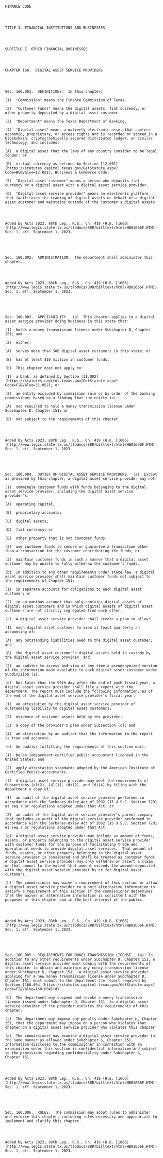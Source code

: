 ﻿
    
    
    	
    					
    
    
    FINANCE CODE
    
      
    
    
    TITLE 3. FINANCIAL INSTITUTIONS AND BUSINESSES
    
      
    
    
    SUBTITLE E. OTHER FINANCIAL BUSINESSES
    
      
    
    
    CHAPTER 160.  DIGITAL ASSET SERVICE PROVIDERS
    
      
    
    
    Sec. 160.001.  DEFINITIONS.  In this chapter:
    
    (1)  "Commission" means the Finance Commission of Texas.
    
    (2)  "Customer funds" means the digital assets, fiat currency, or other property deposited by a digital asset customer.
    
    (3)  "Department" means the Texas Department of Banking.
    
    (4)  "Digital asset" means a natively electronic asset that confers economic, proprietary, or access rights and is recorded or stored in a blockchain, cryptographically secured distributed ledger, or similar technology, and includes:
    
    (A)  a digital asset that the laws of any country consider to be legal tender; or
    
    (B)  virtual currency as defined by Section [12.001](https://statutes.capitol.texas.gov/GetStatute.aspx?Code=BC&Value=12.001), Business & Commerce Code.
    
    (5)  "Digital asset customer" means a person who deposits fiat currency or a digital asset with a digital asset service provider.
    
    (6)  "Digital asset service provider" means an electronic platform that facilitates the trading of digital assets on behalf of a digital asset customer and maintains custody of the customer's digital assets.
    
    
    
    
    Added by Acts 2023, 88th Leg., R.S., Ch. 419 (H.B. [1666](http://www.legis.state.tx.us/tlodocs/88R/billtext/html/HB01666F.HTM)), Sec. 1, eff. September 1, 2023.
    
    
    
    
    
    Sec. 160.002.  ADMINISTRATION.  The department shall administer this chapter.
    
    
    
    
    Added by Acts 2023, 88th Leg., R.S., Ch. 419 (H.B. [1666](http://www.legis.state.tx.us/tlodocs/88R/billtext/html/HB01666F.HTM)), Sec. 1, eff. September 1, 2023.
    
    
    
    
    
    Sec. 160.003.  APPLICABILITY.  (a)  This chapter applies to a digital asset service provider doing business in this state that:
    
    (1)  holds a money transmission license under Subchapter D, Chapter 151; and
    
    (2)  either:
    
    (A)  serves more than 500 digital asset customers in this state; or
    
    (B)  has at least $10 million in customer funds.
    
    (b)  This chapter does not apply to:
    
    (1)  a bank, as defined by Section [31.002](https://statutes.capitol.texas.gov/GetStatute.aspx?Code=FI&Value=31.002); or
    
    (2)  an entity excluded by commission rule or by order of the banking commissioner based on a finding that the entity is:
    
    (A)  not required to hold a money transmission license under Subchapter D, Chapter 151; or
    
    (B)  not subject to the requirements of this chapter.
    
    
    
    
    Added by Acts 2023, 88th Leg., R.S., Ch. 419 (H.B. [1666](http://www.legis.state.tx.us/tlodocs/88R/billtext/html/HB01666F.HTM)), Sec. 1, eff. September 1, 2023.
    
    
    
    
    
    Sec. 160.004.  DUTIES OF DIGITAL ASSET SERVICE PROVIDERS.  (a)  Except as provided by this chapter, a digital asset service provider may not:
    
    (1)  commingle customer funds with funds belonging to the digital asset service provider, including the digital asset service provider's:
    
    (A)  operating capital;
    
    (B)  proprietary accounts;
    
    (C)  digital assets;
    
    (D)  fiat currency; or
    
    (E)  other property that is not customer funds;
    
    (2)  use customer funds to secure or guarantee a transaction other than a transaction for the customer contributing the funds; or
    
    (3)  maintain customer funds in such a manner that a digital asset customer may be unable to fully withdraw the customer's funds.
    
    (b)  In addition to any other requirements under state law, a digital asset service provider shall maintain customer funds not subject to the requirements of Chapter 151:
    
    (1)  in separate accounts for obligations to each digital asset customer; or
    
    (2)  in an omnibus account that only contains digital assets of digital asset customers and in which digital assets of digital asset customers are not strictly segregated from each other.
    
    (c)  A digital asset service provider shall create a plan to allow:
    
    (1)  each digital asset customer to view at least quarterly an accounting of:
    
    (A)  any outstanding liabilities owed to the digital asset customer; and
    
    (B)  the digital asset customer's digital assets held in custody by the digital asset service provider; and
    
    (2)  an auditor to access and view at any time a pseudonymized version of the information made available to each digital asset customer under Subdivision (1).
    
    (d)  Not later than the 90th day after the end of each fiscal year, a digital asset service provider shall file a report with the department. The report must include the following information, as of the end of the digital asset service provider's fiscal year:
    
    (1)  an attestation by the digital asset service provider of outstanding liability to digital asset customers;
    
    (2)  evidence of customer assets held by the provider;
    
    (3)  a copy of the provider's plan under Subsection (c); and
    
    (4)  an attestation by an auditor that the information in the report is true and accurate.
    
    (e)  An auditor fulfilling the requirements of this section must:
    
    (1)  be an independent certified public accountant licensed in the United States; and
    
    (2)  apply attestation standards adopted by the American Institute of Certified Public Accountants.
    
    (f)  A digital asset service provider may meet the requirements of Subsections (c)(2), (d)(1), (d)(2), and (d)(4) by filing with the department a copy of:
    
    (1)  an audit of the digital asset service provider performed in accordance with the Sarbanes-Oxley Act of 2002 (15 U.S.C. Section 7201 et seq.) or regulations adopted under that Act; or
    
    (2)  an audit of the digital asset service provider's parent company that includes an audit of the digital service provider performed in accordance with the Sarbanes-Oxley Act of 2002 (15 U.S.C. Section 7201 et seq.) or regulations adopted under that Act.
    
    (g)  A digital asset service provider may include an amount of funds, assets, or property belonging to the digital asset service provider with customer funds for the purpose of facilitating trade and operational needs to provide digital asset services.  That amount of funds, assets, or other property belonging to the digital asset service provider is considered and shall be treated as customer funds.  A digital asset service provider may only withdraw or assert a claim on that amount to the extent that amount exceeds the amount deposited with the digital asset service provider by or for digital asset customers.
    
    (h)  The commissioner may waive a requirement of this section or allow a digital asset service provider to submit alternative information to satisfy a requirement of this section if the commissioner determines that the waiver or alternative information is consistent with the purposes of this chapter and in the best interest of the public.
    
    
    
    
    Added by Acts 2023, 88th Leg., R.S., Ch. 419 (H.B. [1666](http://www.legis.state.tx.us/tlodocs/88R/billtext/html/HB01666F.HTM)), Sec. 1, eff. September 1, 2023.
    
    
    
    
    
    Sec. 160.005.  REQUIREMENTS FOR MONEY TRANSMISSION LICENSE.  (a)  In addition to any other requirements under Subchapter D, Chapter 151, a digital asset service provider must comply with the requirements of this chapter to obtain and maintain any money transmission license under Subchapter D, Chapter 151.  A digital asset service provider applying for a new money transmission license under Subchapter D, Chapter 151, must submit to the department the report required by Section [160.004](https://statutes.capitol.texas.gov/GetStatute.aspx?Code=FI&Value=160.004)(d).
    
    (b)  The department may suspend and revoke a money transmission license issued under Subchapter D, Chapter 151, to a digital asset service provider if the provider violates the requirements of this chapter.
    
    (c)  The department may impose any penalty under Subchapter H, Chapter 151, that the department may impose on a person who violates that chapter on a digital asset service provider who violates this chapter.
    
    (d)  The commissioner may examine a digital asset service provider in the same manner as allowed under Subchapter G, Chapter 151.  Information disclosed to the commissioner in connection with an examination under this section is confidential information and subject to the provisions regarding confidentiality under Subchapter G, Chapter 151.
    
    
    
    
    Added by Acts 2023, 88th Leg., R.S., Ch. 419 (H.B. [1666](http://www.legis.state.tx.us/tlodocs/88R/billtext/html/HB01666F.HTM)), Sec. 1, eff. September 1, 2023.
    
    
    
    
    
    Sec. 160.006.  RULES.  The commission may adopt rules to administer and enforce this chapter, including rules necessary and appropriate to implement and clarify this chapter.
    
    
    
    
    Added by Acts 2023, 88th Leg., R.S., Ch. 419 (H.B. [1666](http://www.legis.state.tx.us/tlodocs/88R/billtext/html/HB01666F.HTM)), Sec. 1, eff. September 1, 2023.
    
    
    
    
    				
